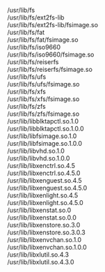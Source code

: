 /usr/lib/fs  
/usr/lib/fs/ext2fs-lib  
/usr/lib/fs/ext2fs-lib/fsimage.so  
/usr/lib/fs/fat  
/usr/lib/fs/fat/fsimage.so  
/usr/lib/fs/iso9660  
/usr/lib/fs/iso9660/fsimage.so  
/usr/lib/fs/reiserfs  
/usr/lib/fs/reiserfs/fsimage.so  
/usr/lib/fs/ufs  
/usr/lib/fs/ufs/fsimage.so  
/usr/lib/fs/xfs  
/usr/lib/fs/xfs/fsimage.so  
/usr/lib/fs/zfs  
/usr/lib/fs/zfs/fsimage.so  
/usr/lib/libblktapctl.so.1.0  
/usr/lib/libblktapctl.so.1.0.0  
/usr/lib/libfsimage.so.1.0  
/usr/lib/libfsimage.so.1.0.0  
/usr/lib/libvhd.so.1.0  
/usr/lib/libvhd.so.1.0.0  
/usr/lib/libxenctrl.so.4.5  
/usr/lib/libxenctrl.so.4.5.0  
/usr/lib/libxenguest.so.4.5  
/usr/lib/libxenguest.so.4.5.0  
/usr/lib/libxenlight.so.4.5  
/usr/lib/libxenlight.so.4.5.0  
/usr/lib/libxenstat.so.0  
/usr/lib/libxenstat.so.0.0  
/usr/lib/libxenstore.so.3.0  
/usr/lib/libxenstore.so.3.0.3  
/usr/lib/libxenvchan.so.1.0  
/usr/lib/libxenvchan.so.1.0.0  
/usr/lib/libxlutil.so.4.3  
/usr/lib/libxlutil.so.4.3.0  
